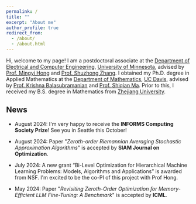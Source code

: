 ```yaml
---
permalink: /
title: ""
excerpt: "About me"
author_profile: true
redirect_from: 
  - /about/
  - /about.html
---
```


Hi, welcome to my page! I am a postdoctoral associate at the [Department of Electrical and Computer Engineering](https://cse.umn.edu/ece), [University of Minnesota](https://twin-cities.umn.edu/), advised by [Prof. Mingyi Hong](https://people.ece.umn.edu/~mhong/mingyi.html) and [Prof. Shuzhong Zhang](https://sites.google.com/umn.edu/shuzhong-zhang). I obtained my Ph.D. degree in Applied Mathematics at the [Department of Mathematics](https://math.ucdavis.edu/), [UC Davis](https://www.ucdavis.edu/), advised by [Prof. Krishna Balasubramanian](https://sites.google.com/view/kriznakumar/) and [Prof. Shiqian Ma](https://sqma.rice.edu/). Prior to this, I received my B.S. degree in Mathematics from [Zhejiang University](http://www.zju.edu.cn/english/). 

## News

- August 2024: I'm very happy to receive the **INFORMS Computing Society Prize**! See you in Seattle this October!

- August 2024: Paper "*Zeroth-order Riemannian Averaging Stochastic Approximation Algorithms*" is accepted by **SIAM Journal on Optimization**.

- July 2024: A new grant “Bi-Level Optimization for Hierarchical Machine Learning Problems: Models, Algorithms and Applications” is awarded from NSF. I'm excited to be the co-PI of this project with Prof Hong.

- May 2024: Paper "*Revisiting Zeroth-Order Optimization for Memory-Efficient LLM Fine-Tuning: A Benchmark*" is accepted by **ICML**.

